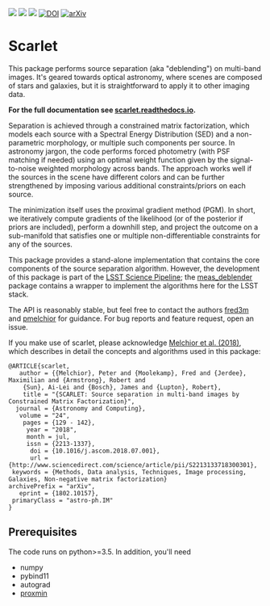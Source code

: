 [![](https://travis-ci.org/fred3m/scarlet.svg?branch=master)](https://travis-ci.org/fred3m/scarlet)
[![](https://readthedocs.org/projects/scarlet/badge/?version=latest)](https://scarlet.readthedocs.org)
[![](https://img.shields.io/github/license/fred3m/scarlet.svg)](https://github.com/fred3m/scarlet/blob/master/LICENSE.md)
[![DOI](https://img.shields.io/badge/DOI-10.1016%2Fj.ascom.2018.07.001-blue.svg)](https://doi.org/10.1016/j.ascom.2018.07.001)
[![arXiv](https://img.shields.io/badge/arxiv-1802.10157-red.svg)](https://arxiv.org/abs/1802.10157)

# Scarlet

This package performs source separation (aka "deblending") on multi-band images. It's geared towards optical astronomy, where scenes are composed of stars and galaxies, but it is straightforward to apply it to other imaging data.

**For the full documentation see [scarlet.readthedocs.io](http://scarlet.readthedocs.io).**

Separation is achieved through a constrained matrix factorization, which models each source with a Spectral Energy Distribution (SED) and a non-parametric morphology, or multiple such components per source. In astronomy jargon, the code performs forced photometry (with PSF matching if needed) using an optimal weight function given by the signal-to-noise weighted morphology across bands. The approach works well if the sources in the scene have different colors and can be further strengthened by imposing various additional constraints/priors on each source.

The minimization itself uses the proximal gradient method (PGM). In short, we iteratively compute gradients of the likelihood (or of the posterior if priors are included), perform a downhill step, and project the outcome on a sub-manifold that satisfies one or multiple non-differentiable constraints for any of the sources.

This package provides a stand-alone implementation that contains the core components of the source separation algorithm. However, the development of this package is part of the [LSST Science Pipeline](https://pipelines.lsst.io);  the [meas_deblender](https://github.com/lsst/meas_deblender) package contains a wrapper to implement the algorithms here for the LSST stack.

The API is reasonably stable, but feel free to contact the authors [fred3m](https://github.com/fred3m) and [pmelchior](https://github.com/pmelchior) for guidance. For bug reports and feature request, open an issue.

If you make use of scarlet, please acknowledge [Melchior et al. (2018)](https://doi.org/10.1016/j.ascom.2018.07.001), which describes in detail the concepts and algorithms used in this package:
```
@ARTICLE{scarlet,
   author = {{Melchior}, Peter and {Moolekamp}, Fred and {Jerdee}, Maximilian and {Armstrong}, Robert and
	{Sun}, Ai-Lei and {Bosch}, James and {Lupton}, Robert},
    title = "{SCARLET: Source separation in multi-band images by Constrained Matrix Factorization}",
  journal = {Astronomy and Computing},
   volume = "24",
    pages = {129 - 142},
     year = "2018",
     month = jul,
     issn = {2213-1337},
      doi = {10.1016/j.ascom.2018.07.001},
      url = {http://www.sciencedirect.com/science/article/pii/S2213133718300301},
 keywords = {Methods, Data analysis, Techniques, Image processing, Galaxies, Non-negative matrix factorization}
archivePrefix = "arXiv",
   eprint = {1802.10157},
 primaryClass = "astro-ph.IM"
}
```

## Prerequisites

The code runs on python>=3.5. In addition, you'll need

* numpy
* pybind11
* autograd
* [proxmin](https://github.com/pmelchior/proxmin)
